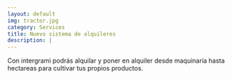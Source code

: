 ```yaml
---
layout: default
img: tractor.jpg
category: Services
title: Nuevo sistema de alquileres
description: |
---
```

 Con intergrami podrás alquilar y poner en alquiler desde maquinaria hasta hectareas para cultivar tus propios productos.

